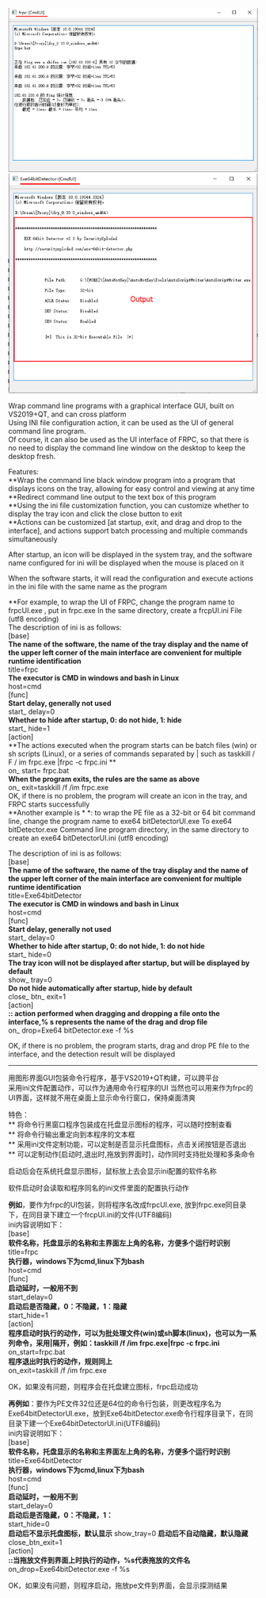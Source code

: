 ![image.png](https://raw.githubusercontent.com/startl/BatchUrlGenerator/master/BlogImg20230816131624.png)
![image.png](https://raw.githubusercontent.com/startl/BatchUrlGenerator/master/BlogImg20230816131101.png)

Wrap command line programs with a graphical interface GUI, built on VS2019+QT, and can cross platform  
Using INI file configuration action, it can be used as the UI of general command line program.  
Of course, it can also be used as the UI interface of FRPC, so that there is no need to display the command line window on the desktop to keep the desktop fresh.  

Features:  
**Wrap the command line black window program into a program that displays icons on the tray, allowing for easy control and viewing at any time  
**Redirect command line output to the text box of this program  
**Using the ini file customization function, you can customize whether to display the tray icon and click the close button to exit  
**Actions can be customized [at startup, exit, and drag and drop to the interface], and actions support batch processing and multiple commands simultaneously  

After startup, an icon will be displayed in the system tray, and the software name configured for ini will be displayed when the mouse is placed on it

When the software starts, it will read the configuration and execute actions in the ini file with the same name as the program

**For example, to wrap the UI of FRPC, change the program name to frpcUI.exe , put in frpc.exe In the same directory, create a frcpUI.ini File (utf8 encoding)  
The description of ini is as follows:  
[base]  
**The name of the software, the name of the tray display and the name of the upper left corner of the main interface are convenient for multiple runtime identification**  
title=frpc  
**The executor is CMD in windows and bash in Linux**  
host=cmd  
[func]  
**Start delay, generally not used**  
start_ delay=0  
**Whether to hide after startup, 0: do not hide, 1: hide**  
start_ hide=1  
[action]  
**The actions executed when the program starts can be batch files (win) or sh scripts (Linux), or a series of commands separated by | such as taskkill / F / im frpc.exe |frpc -c  frpc.ini **  
on_ start= frpc.bat  
**When the program exits, the rules are the same as above**  
on_ exit=taskkill /f /im  frpc.exe  
OK, if there is no problem, the program will create an icon in the tray, and FRPC starts successfully  
**Another example is * *: to wrap the PE file as a 32-bit or 64 bit command line, change the program name to exe64 bitDetectorUI.exe To exe64 bitDetector.exe Command line program directory, in the same directory to create an exe64 bitDetectorUI.ini (utf8 encoding)  

The description of ini is as follows:  
[base]  
**The name of the software, the name of the tray display and the name of the upper left corner of the main interface are convenient for multiple runtime identification**  
title=Exe64bitDetector  
**The executor is CMD in windows and bash in Linux**  
host=cmd  
[func]  
**Start delay, generally not used**  
start_ delay=0  
**Whether to hide after startup, 0: do not hide, 1: do not hide**  
start_ hide=0  
**The tray icon will not be displayed after startup, but will be displayed by default**  
show_ tray=0  
**Do not hide automatically after startup, hide by default**  
close_ btn_ exit=1  
[action]  
**:: action performed when dragging and dropping a file onto the interface,% s represents the name of the drag and drop file**  
on_ drop=Exe64 bitDetector.exe  -f %s  

OK, if there is no problem, the program starts, drag and drop PE file to the interface, and the detection result will be displayed  

----------------------------------------------------------------------------------------------------------------------------------
用图形界面GUI包装命令行程序，基于VS2019+QT构建，可以跨平台   
采用ini文件配置动作，可以作为通用命令行程序的UI
当然也可以用来作为frpc的UI界面，这样就不用在桌面上显示命令行窗口，保持桌面清爽

特色：  
** 将命令行黑窗口程序包装成在托盘显示图标的程序，可以随时控制查看  
** 将命令行输出重定向到本程序的文本框  
** 采用ini文件定制功能，可以定制是否显示托盘图标，点击关闭按钮是否退出  
** 可以定制动作[启动时,退出时,拖放到界面时]，动作同时支持批处理和多条命令  

启动后会在系统托盘显示图标，鼠标放上去会显示ini配置的软件名称  

软件启动时会读取和程序同名的ini文件里面的配置执行动作 

**例如**，要作为frpc的UI包装，则将程序名改成frpcUI.exe, 放到frpc.exe同目录下，在同目录下建立一个frcpUI.ini的文件(UTF8编码)  
ini内容说明如下：  
[base]  
**软件名称，托盘显示的名称和主界面左上角的名称，方便多个运行时识别**  
title=frpc  
**执行器，windows下为cmd,linux下为bash**  
host=cmd  
[func]  
**启动延时，一般用不到**  
start_delay=0  
**启动后是否隐藏，0：不隐藏，1：隐藏**  
start_hide=1  
[action]  
**程序启动时执行的动作，可以为批处理文件(win)或sh脚本(linux)，也可以为一系列命令，采用|隔开，例如：taskkill /f /im frpc.exe|frpc -c frpc.ini**  
on_start=frpc.bat  
**程序退出时执行的动作，规则同上**  
on_exit=taskkill /f /im frpc.exe  

OK，如果没有问题，则程序会在托盘建立图标，frpc启动成功  

**再例如**：要作为PE文件32位还是64位的命令行包装，则更改程序名为Exe64bitDetectorUI.exe，放到Exe64bitDetector.exe命令行程序目录下，在同目录下建一个Exe64bitDetectorUI.ini(UTF8编码)  
ini内容说明如下：  
[base]  
**软件名称，托盘显示的名称和主界面左上角的名称，方便多个运行时识别**  
title=Exe64bitDetector  
**执行器，windows下为cmd,linux下为bash**  
host=cmd  
[func]  
**启动延时，一般用不到**  
start_delay=0  
**启动后是否隐藏，0：不隐藏，1：**  
start_hide=0  
**启动后不显示托盘图标，默认显示**
show_tray=0
**启动后不自动隐藏，默认隐藏**
close_btn_exit=1  
[action]  
**::当拖放文件到界面上时执行的动作，%s代表拖放的文件名**  
on_drop=Exe64bitDetector.exe -f %s  

OK，如果没有问题，则程序启动，拖放pe文件到界面，会显示探测结果  
